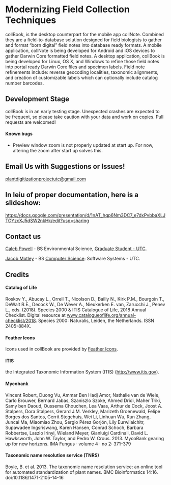 # Modernizing Field Collection Techniques

collBook, is the desktop counterpart for the mobile app collNote. Combined they are a field-to-database solution designed for field biologists to gather and format “born digital” field notes into database ready formats. A mobile application, collNote is being developed for Android and iOS devices to gather Darwin Core formatted field notes. A desktop application, collBook is being developed for Linux, OS X, and Windows to refine those field notes into portal ready Darwin Core files and specimen labels. Field note refinements include: reverse geocoding localities, taxonomic alignments, and creation of customizable labels which can optionally include catalog number barcodes.

## Development Stage

collBook is in an early testing stage. Unexpected crashes are expected to be frequent, so please take caution with your data and work on copies. Pull requests are welcomed!

#### Known bugs
- Preview window zoom is not properly updated at start up. For now, altering the zoom after start up solves this.

## Email Us with Suggestions or Issues!

plantdigitizationprojectutc@gmail.com

## In leiu of proper documentation, here is a slideshow:
https://docs.google.com/presentation/d/1nAT_hqp6Nm3DC7_e7dxPvbbaXLJTOYzcXJ5dSW2nkHk/edit?usp=sharing

## Contact us

[Caleb Powell](https://github.com/CapPow) - BS Environmental Science, [Graduate Student - UTC](https://www.utc.edu/biology-geology-environmental-science/profiles/graduate-students/qvd441.php).

[Jacob Motley](https://www.linkedin.com/in/jacob-motley-b627a1152) - BS [Computer Science](https://github.com/j-h-m): Software Systems - UTC.

## Credits

#### Catalog of Life
Roskov Y., Abucay L., Orrell T., Nicolson D., Bailly N., Kirk P.M., Bourgoin T., DeWalt R.E., Decock W., De Wever A., Nieukerken E. van, Zarucchi J., Penev L., eds. (2018). Species 2000 & ITIS Catalogue of Life, 2018 Annual Checklist. Digital resource at www.catalogueoflife.org/annual-checklist/2018. Species 2000: Naturalis, Leiden, the Netherlands. ISSN 2405-884X.

#### Feather Icons
Icons used in collBook are provided by [Feather Icons](https://github.com/feathericons/feather).

#### ITIS
the Integrated Taxonomic Information System (ITIS) (http://www.itis.gov).

#### Mycobank
Vincent Robert, Duong Vu, Ammar Ben Hadj Amor, Nathalie van de Wiele, Carlo Brouwer, Bernard Jabas, Szaniszlo Szoke, Ahmed Dridi, Maher Triki, Samy ben Daoud, Oussema Chouchen, Lea Vaas, Arthur de Cock, Joost A. Stalpers, Dora Stalpers, Gerard J.M. Verkley, Marizeth Groenewald, Felipe Borges dos Santos, Gerrit Stegehuis, Wei Li, Linhuan Wu, Run Zhang, Juncai Ma, Miaomiao Zhou, Sergio Pérez Gorjón, Lily Eurwilaichitr, Supawadee Ingsriswang, Karen Hansen, Conrad Schoch, Barbara Robbertse, Laszlo Irinyi, Wieland Meyer, Gianluigi Cardinali, David L. Hawksworth, John W. Taylor, and Pedro W. Crous. 2013. MycoBank gearing up for new horizons. IMA Fungus · volume 4 · no 2: 371–379 

#### Taxonomic name resolution service (TNRS)
Boyle, B. et al. 2013. The taxonomic name resolution service: an online tool for automated standardization of plant names. BMC Bioinformatics 14:16. doi:10.1186/1471-2105-14-16
